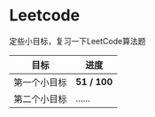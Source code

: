 # Leetcode
定些小目标，复习一下LeetCode算法题

| **目标** | **进度**       |
|--------|--------------|
| 第一个小目标 | **51 / 100** |
| 第二个小目标 | ......       |